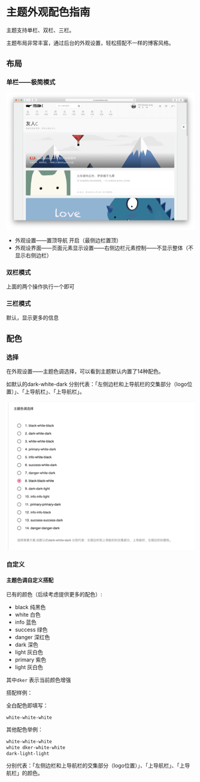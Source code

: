 # 主题外观配色指南

主题支持单栏、双栏、三栏。

主题布局非常丰富，通过后台的外观设置，轻松搭配不一样的博客风格。


## 布局

### 单栏——极简模式

![截屏2019-12-0321.22.38](media/%E6%88%AA%E5%B1%8F2019-12-0321.22.38.png)


* 外观设置——置顶导航 开启（最侧边栏置顶）
* 外观设界面——页面元素显示设置——右侧边栏元素控制——不显示整体（不显示右侧边栏）

### 双栏模式

上面的两个操作执行一个即可

### 三栏模式

默认，显示更多的信息

## 配色

### 选择

在外观设置——主题色调选择，可以看到主题默认内置了14种配色。

如默认的dark-white-dark 分别代表：「左侧边栏和上导航栏的交集部分（logo位置）」、「上导航栏」、「上导航栏」。

![](media/15755361768701.jpg)



### 自定义


#### 主题色调自定义搭配

已有的颜色（后续考虑提供更多的配色）:

* black 纯黑色
* white 白色
* info 蓝色
* success  绿色
* danger 深红色
* dark 深色
* light 灰白色
* primary 紫色
* light 灰白色

其中`dker` 表示当前颜色增强


搭配样例：

全白配色即填写：

```
white-white-white 
```
其他配色举例：

```
white-white-white 
white dker-white-white
dark-light-light
```

分别代表：「左侧边栏和上导航栏的交集部分（logo位置）」、「上导航栏」、「上导航栏」的颜色。



